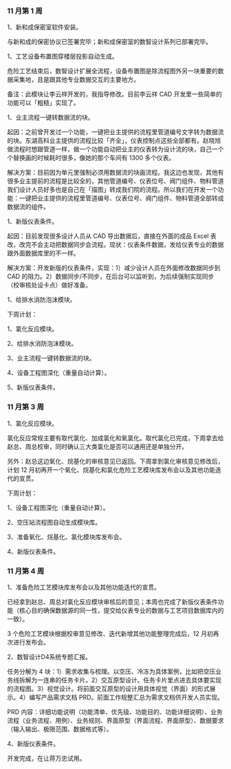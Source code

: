 ### 11 月第 1 周

1、新和成保密室软件安装。

与新和成的保密协议已签署完毕；新和成保密室的数智设计系列已部署完毕。

1、工艺设备布置图穿楼层投影自动生成。

危险工艺结束后，数智设计扩展全流程，设备布置图是除流程图外另一块重要的数据采集地，且是跟其他专业数据交互的主要地方。

备注：此模块让李云祥开发的，我指导修改。目前李云祥 CAD 开发里一些简单的功能可以「粗糙」实现了。

1、业主流程一键转数据流的块。

起因：之前曾开发过一个功能，一键把业主提供的流程里管道编号文字转为数据流的块。东湖高科业主提供的流程比较「齐全」，仪表控制点这些全部都有。赵晓旭做流程时想跟管道一样，做一个功能自动把业主的仪表转为设计流的块，自己一个个替换画的时候耗时很多，像她的那个车间有 1300 多个仪表。

解决方案：目前因为单元里强制必须用数据流的块画流程。我这边也发现，其他有很多业主提前的流程是比较全的，其他管道编号、仪表位号、阀门组件、物料管道我们设计人员好多也是自己在「描图」转成我们院的流程。所以我们在开发一个功能：一键把业主提供的流程里管道编号、仪表位号、阀门组件、物料管道全部转成数据流的组件。

1、新版仪表条件。

起因：目前发现很多设计人员从 CAD 导出数据后，直接在外面的成品 Excel 表改，改完不会主动把数据同步会流程。现状：仪表条件数据，发给仪表专业的数据跟外面数据库里的不一样。

解决方案：开发新版的仪表条件，实现：1）减少设计人员在外面修改数据同步到 CAD 的阻力。2）数据同步/不同步，在后台可以监听到，为后续强制实现同步（校审核处设卡点）做好准备。

1、给排水消防泡沫模块。

下周计划：

1、氯化反应模块。

2、给排水消防泡沫模块。

3、业主流程一键转数据流的块。

4、设备工程图深化（重量自动计算）。

5、新版仪表条件。

### 11 月第 3 周

1、氯化反应模块。

氯化反应常规主要有取代氯化、加成氯化和氧氯化。取代氯化已完成，下周拿去给赵总、周总校审，同时确认三大类氯化是否可以通用还是单独分开。

另外：赵总这边氧化、烷基化的审核意见已返回。下周拿到氯化审核意见修改后，计划 12 月初再开一个氧化、烷基化和氯化危险工艺模块库发布会以及其他功能迭代的宣贯。

下周计划：

1、设备工程图深化（重量自动计算）。

2、空压站流程图自动生成模块库。

3、准备氧化、烷基化、氯化模块库发布会。

4、新版仪表条件。

### 11 月第 4 周

1、准备危险工艺模块库发布会以及其他功能迭代的宣贯。

已经拿到赵总、周总对氯化反应模块审核后的意见；本周也完成了新版仪表条件功能（核心目的确保数据源的同一性，提交给仪表专业的数据与工艺项目数据库内的一致）。

3 个危险工艺模块根据校审意见修改、迭代新增其他功能整理完成后，12 月初再次进行发布会。

2、数智设计D4系统专题汇报。

任务分解为 4 块：1）需求收集与梳理。以空压、冷冻为具体案例，比如把空压业务线拆解为一连串的任务卡片。2）交互原型设计。任务卡片里点进去具体要实现的流程图。3）视觉设计。将前面交互原型的设计用具体视觉（界面）的形式展示。4）编写产品需求文档 PRD。前面工作规整汇总为需求文档供开发人员实现。

PRD 内容：详细功能说明（功能清单、优先级、功能目的、功能详细说明）、业务流程（业务流程、用例）、业务规则、界面原型（界面流程、界面原型）、数据要求（输入输出、极限范围、数据格式等）。

4、新版仪表条件。

开发完成，在让蒋万忠试用。